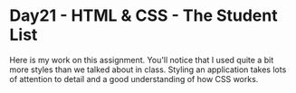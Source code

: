 # Day21 - HTML & CSS - The Student List
Here is my work on this assignment. You'll notice that I used quite a bit more styles than we talked about in class. Styling an application takes lots of attention to detail and a good understanding of how CSS works.